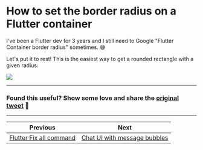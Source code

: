 # How to set the border radius on a Flutter container

I've been a Flutter dev for 3 years and I still need to Google "Flutter Container border radius" sometimes. 😅

Let's put it to rest! This is the easiest way to get a rounded rectangle with a given radius:

![](008_flutter_container_border_radius.png)

---

### Found this useful? Show some love and share the [original tweet](https://twitter.com/biz84/status/1437111434656329730) 🙏

---

| Previous | Next |
| -------- | ---- |
| [Flutter Fix all command](../0006-flutter-fix-all-command/index.md) | [Chat UI with message bubbles](../0008-chat-ui-with-message-bubbles/index.md) |

<!-- TWITTER|https://twitter.com/biz84/status/1437111434656329730 -->